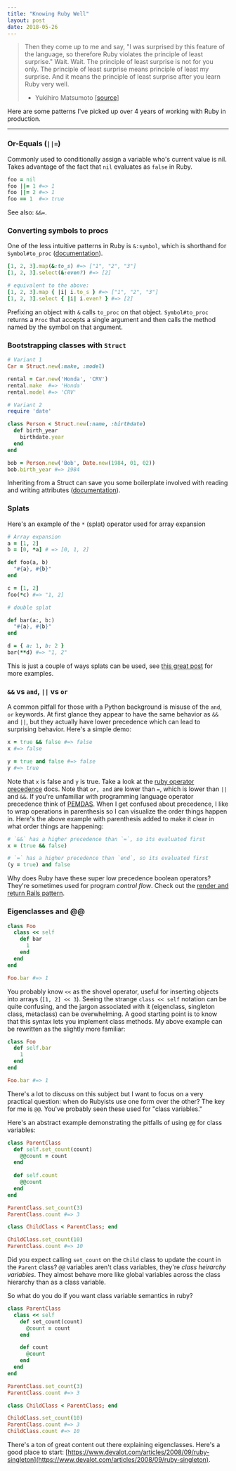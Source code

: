 ```yaml
---
title: "Knowing Ruby Well"
layout: post
date: 2018-05-26
---
```

> Then they come up to me and say, "I was surprised by this feature of the language, so therefore Ruby violates the principle of least surprise." Wait. Wait. The principle of least surprise is not for you only. The principle of least surprise means principle of least my surprise. And it means the principle of least surprise after you learn Ruby very well.
>  - Yukihiro Matsumoto [[source](https://www.artima.com/intv/ruby4.html)]

Here are some patterns I've picked up over 4 years of working with Ruby in production.

<!--more-->

---

### Or-Equals (`||=`)
Commonly used to conditionally assign a variable who's current value is nil. Takes advantage of the fact that `nil` evaluates as `false` in Ruby.

```ruby
foo = nil
foo ||= 1 #=> 1
foo ||= 2 #=> 1
foo == 1  #=> true
```

See also: `&&=`.

### Converting symbols to procs
One of the less intuitive patterns in Ruby is `&:symbol`, which is shorthand for `Symbol#to_proc` ([documentation]([https://ruby-doc.org/core-2.5.1/Symbol.html#method-i-to%5C_proc])). 

```ruby
[1, 2, 3].map(&:to_s) #=> ["1", "2", "3"]
[1, 2, 3].select(&:even?) #=> [2]

# equivalent to the above:
[1, 2, 3].map { |i| i.to_s } #=> ["1", "2", "3"]
[1, 2, 3].select { |i| i.even? } #=> [2]
```

Prefixing an object with `&` calls `to_proc` on that object. `Symbol#to_proc` returns a `Proc` that accepts a single argument and then calls the method named by the symbol on that argument.

### Bootstrapping classes with `Struct`
```ruby
# Variant 1
Car = Struct.new(:make, :model)

rental = Car.new('Honda', 'CRV')
rental.make  #=> 'Honda'
rental.model #=> 'CRV'

# Variant 2
require 'date'

class Person < Struct.new(:name, :birthdate)
  def birth_year
	birthdate.year
  end
end

bob = Person.new('Bob', Date.new(1984, 01, 02))
bob.birth_year #=> 1984
```

Inheriting from a Struct can save you some boilerplate involved with reading and writing attributes ([documentation](https://ruby-doc.org/core-2.4.2/Struct.html)).

### Splats

Here's an example of the `*` (splat) operator used for array expansion

```ruby
# Array expansion
a = [1, 2]
b = [0, *a] # => [0, 1, 2]

def foo(a, b)
  "#{a}, #{b}"
end

c = [1, 2]
foo(*c) #=> "1, 2]

# double splat

def bar(a:, b:)
  "#{a}, #{b}"
end

d = { a: 1, b: 2 }
bar(**d) #=> "1, 2"
```

This is just a couple of ways splats can be used, see [this great post](http://blog.honeybadger.io/ruby-splat-array-manipulation-destructuring/) for more examples.
 
### `&&` vs `and`, `||` vs `or`
A common pitfall for those with a Python background is misuse of the `and`, `or` keywords. At first glance they appear to have the same behavior as `&&` and `||`, but they actually have lower precedence which can lead to surprising behavior. Here's a simple demo:

```ruby
x = true && false #=> false
x #=> false

y = true and false #=> false
y #=> true
```

Note that `x` is false and `y` is true. Take a look at the [ruby operator precedence](https://ruby-doc.org/core-2.4.2/doc/syntax/precedence_rdoc.html) docs. Note that `or, and` are lower than `=`, which is lower than `||` and `&&`. If you're unfamiliar with programming language operator precedence think of [PEMDAS](https://en.wikipedia.org/wiki/Order_of_operations). When I get confused about precedence, I like to wrap operations in parenthesis so I can visualize the order things happen in. Here's the above example with parenthesis added to make it clear in what order things are happening:

```ruby
# `&&` has a higher precedence than `=`, so its evaluated first
x = (true && false)

# `=` has a higher precedence than `end`, so its evaluated first
(y = true) and false
```

Why does Ruby have these super low precedence boolean operators? They're sometimes used for program _control flow_. Check out the [render and return Rails pattern](http://guides.rubyonrails.org/layouts_and_rendering.html#avoiding-double-render-errors).

### Eigenclasses and @@

```ruby
class Foo
  class << self
    def bar
      1
    end
  end
end

Foo.bar #=> 1
```

You probably know `<<` as the shovel operator, useful for inserting objects into arrays (`[1, 2] << 3`). Seeing the strange `class << self` notation can be quite confusing, and the jargon associated with it (eigenclass, singleton class, metaclass) can be overwhelming. A good starting point is to know that this syntax lets you implement class methods. My above example can be rewritten as the slightly more familiar:

```ruby
class Foo
  def self.bar
    1
  end
end

Foo.bar #=> 1
```

There's a lot to discuss on this subject but I want to focus on a very practical question: when do Rubyists use one form over the other? The key for me is `@@`. You've probably seen these used for "class variables."

Here's an abstract example demonstrating the pitfalls of using `@@` for class variables:

```ruby
class ParentClass
  def self.set_count(count)
    @@count = count
  end
  
  def self.count
    @@count
  end
end

ParentClass.set_count(3)
ParentClass.count #=> 3

class ChildClass < ParentClass; end

ChildClass.set_count(10)
ParentClass.count #=> 10
```

Did you expect calling `set_count` on the `Child` class to update the count in the `Parent` class? `@@` variables aren't class variables, they're _class heirarchy variables_. They almost behave more like global variables across the class hierarchy than as a class variable.

So what do you do if you want class variable semantics in ruby?

```ruby
class ParentClass
  class << self
    def set_count(count)
      @count = count
    end

    def count
      @count
    end
  end
end

ParentClass.set_count(3)
ParentClass.count #=> 3

class ChildClass < ParentClass; end

ChildClass.set_count(10)
ParentClass.count #=> 3
ChildClass.count #=> 10
```

There's a ton of great content out there explaining eigenclasses. Here's a good place to start: [https://www.devalot.com/articles/2008/09/ruby-singleton](https://www.devalot.com/articles/2008/09/ruby-singleton).
